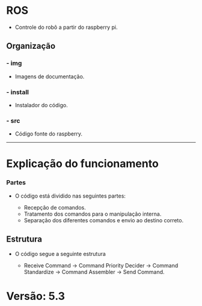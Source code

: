 # ROS

  * Controle do robô a partir do raspberry pi.

## Organização

### - img
  - Imagens de documentação.

### - install
  - Instalador do código.

### - src
  - Código fonte do raspberry.

---

# Explicação do funcionamento

### Partes

  - O código está dividido nas seguintes partes:

    * Recepção de comandos.
    * Tratamento dos comandos para o manipulação interna.
    * Separação dos diferentes comandos e envio ao destino correto.

## Estrutura

  - O código segue a seguinte estrutura

    * Receive Command -> Command Priority Decider -> Command Standardize -> Command Assembler -> Send Command.

# Versão: 5.3